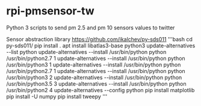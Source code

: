 # rpi-pmsensor-tw
Python 3 scripts to send pm 2.5 and pm 10 sensors values to twitter

  
Sensor abstraction library
https://github.com/ikalchev/py-sds011
'''bash
    cd py-sds011/
    pip install .
    apt install libatlas3-base python3
    update-alternatives --list python
    update-alternatives --install /usr/bin/python python /usr/bin/python2.7 1
    update-alternatives --install /usr/bin/python python /usr/bin/python3 1
    update-alternatives --install /usr/bin/python python /usr/bin/python2.7 1
    update-alternatives --install /usr/bin/python python /usr/bin/python3 2
    update-alternatives --install /usr/bin/python python /usr/bin/python3.5 3
    update-alternatives --install /usr/bin/python python /usr/bin/python2 4
    update-alternatives --config python
    pip install matplotlib
    pip install -U numpy
    pip install tweepy
'''
